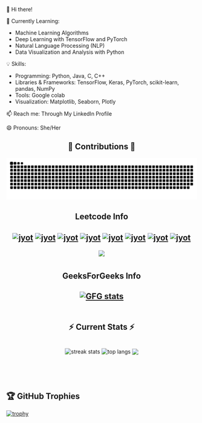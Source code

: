 👋 Hi there! 

🌱 Currently Learning:
- Machine Learning Algorithms
- Deep Learning with TensorFlow and PyTorch
- Natural Language Processing (NLP)
- Data Visualization and Analysis with Python

💡 Skills:
- Programming: Python, Java, C, C++
- Libraries & Frameworks: TensorFlow, Keras, PyTorch, scikit-learn, pandas, NumPy
- Tools: Google colab
- Visualization: Matplotlib, Seaborn, Plotly

📫 Reach me: Through My LinkedIn Profile

😄 Pronouns: She/Her

<div align="center"> 
  
<h2>🐍 Contributions 🐍</h2>
  <img alt="snake eating my contributions" src="https://raw.githubusercontent.com/salesp07/salesp07/output/github-contribution-grid-snake.svg" />
</div> 
<h2 align="center">Leetcode Info<h2>


<p align="center">
  <a href="https://leetcode.com/sayantikalaskar/" target="_blank"><img align="center" src="https://leetcode.com/static/images/badges/2024/gif/2024-02.gif" alt="jyot" height="100" width="100" /></a>
  <a href="https://leetcode.com/sayantikalaskar/" target="_blank"><img align="center" src="https://leetcode.com/static/images/badges/2024/gif/2024-03.gif" alt="jyot" height="100" width="100" /></a>
  <a href="https://leetcode.com/sayantikalaskar/" target="_blank"><img align="center" src="https://assets.leetcode.com/static_assets/public/images/badges/2024/gif/2024-04.gif" alt="jyot" height="100" width="100" /></a>
  <a href="https://leetcode.com/sayantikalaskar/" target="_blank"><img align="center" src="https://assets.leetcode.com/static_assets/public/images/badges/2024/gif/2024-05.gif" alt="jyot" height="100" width="100" /></a>
  <a href="https://leetcode.com/sayantikalaskar/" target="_blank"><img align="center" src="https://assets.leetcode.com/static_assets/marketing/2024-50.gif" alt="jyot" height="100" width="100" /></a>
  <a href="https://leetcode.com/sayantikalaskar/" target="_blank"><img align="center" src="https://assets.leetcode.com/static_assets/marketing/2024-100.gif" alt="jyot" height="100" width="100" /></a>
  <a href="https://leetcode.com/sayantikalaskar/" target="_blank"><img align="center" src="https://assets.leetcode.com/static_assets/marketing/2024-200.gif" alt="jyot" height="100" width="100" /></a>
  <a href="https://leetcode.com/sayantikalaskar/" target="_blank"><img align="center" src="https://leetcode.com/static/images/badges/dcc-2024-10.png" alt="jyot" height="100" width="100" /></a>
</p>
<p align="center">
  
  <img  align=top flex-grow=1 src="https://leetcard.jacoblin.cool/sayantikalaskar?theme=dark&font=Nunito&ext=heatmap" />  
</p>

<h2 align="center">GeeksForGeeks Info<h2>

<div align="center">
  <a href="https://www.geeksforgeeks.org/user/sayantikalaskar/">
    <img src="https://geeks-for-geeks-stats-card.vercel.app/?username=sayantikalaskar" alt="GFG stats"/>
  </a>
</div>




<br/>
  <h2 align="center">⚡ Current Stats ⚡</h2>
<br>
<div align=center>
  <img width=390 align="center" src="https://streak-stats.demolab.com/?user=SayantikaLaskar&count_private=true&theme=react&border_radius=10" alt="streak stats"/>
  <img width=325 align="center" src="https://github-readme-stats.vercel.app/api/top-langs/?username=SayantikaLaskar&hide=HTML&langs_count=8&layout=compact&theme=react&border_radius=10&size_weight=0.5&count_weight=0.5&exclude_repo=github-readme-stats" alt="top langs" />
  <img width=390 align="center" src="https://github-readme-stats.vercel.app/api?username=sayantikalaskar&show_icons=true&theme=react"/>

</div>

  <br/>

<br/><br/>

## 🏆 GitHub Trophies
[![trophy](https://github-profile-trophy.vercel.app/?username=SayantikaLaskar&theme=onedark)](https://github.com/SayantikaLaskar/github-profile-trophy)
